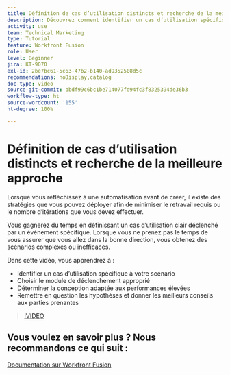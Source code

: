 ```yaml
---
title: Définition de cas d’utilisation distincts et recherche de la meilleure approche
description: Découvrez comment identifier un cas d’utilisation spécifique pour votre scénario, déterminer la conception appropriée et donner aux parties prenantes les meilleurs conseils dans  [!DNL Adobe Workfront Fusion].
activity: use
team: Technical Marketing
type: Tutorial
feature: Workfront Fusion
role: User
level: Beginner
jira: KT-9070
exl-id: 2be7bc61-5c63-47b2-b140-ad9352508d5c
recommendations: noDisplay,catalog
doc-type: video
source-git-commit: bbdf99c6bc1be714077fd94fc3f8325394de36b3
workflow-type: ht
source-wordcount: '155'
ht-degree: 100%

---
```


# Définition de cas d’utilisation distincts et recherche de la meilleure approche

Lorsque vous réfléchissez à une automatisation avant de créer, il existe des stratégies que vous pouvez déployer afin de minimiser le retravail requis ou le nombre d’itérations que vous devez effectuer.

Vous gagnerez du temps en définissant un cas d’utilisation clair déclenché par un événement spécifique. Lorsque vous ne prenez pas le temps de vous assurer que vous allez dans la bonne direction, vous obtenez des scénarios complexes ou inefficaces.

Dans cette vidéo, vous apprendrez à :

* Identifier un cas d’utilisation spécifique à votre scénario
* Choisir le module de déclenchement approprié
* Déterminer la conception adaptée aux performances élevées
* Remettre en question les hypothèses et donner les meilleurs conseils aux parties prenantes

>[!VIDEO](https://video.tv.adobe.com/v/3418197/?quality=12&learn=on&enablevpops=1&captions=fre_fr)

## Vous voulez en savoir plus ? Nous recommandons ce qui suit :

[Documentation sur Workfront Fusion](https://experienceleague.adobe.com/fr/docs/workfront-fusion/using/get-started-with-fusion/understand-workfront-fusion/workfront-fusion-overview)
